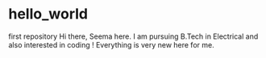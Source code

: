 # hello_world
first repository
 Hi there,
 Seema here. I am pursuing B.Tech in Electrical and also interested in coding !
 Everything is very new here for me.
